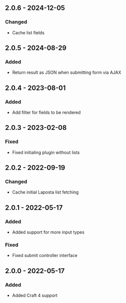 ## 2.0.6 - 2024-12-05

### Changed
- Cache list fields

## 2.0.5 - 2024-08-29

### Added
- Return result as JSON when submitting form via AJAX

## 2.0.4 - 2023-08-01

### Added
- Add filter for fields to be rendered

## 2.0.3 - 2023-02-08

### Fixed
- Fixed initialing plugin without lists

## 2.0.2 - 2022-09-19

### Changed
- Cache initial Laposta list fetching

## 2.0.1 - 2022-05-17

### Added
- Added support for more input types

### Fixed
- Fixed submit controller interface

## 2.0.0 - 2022-05-17

### Added
- Added Craft 4 support
